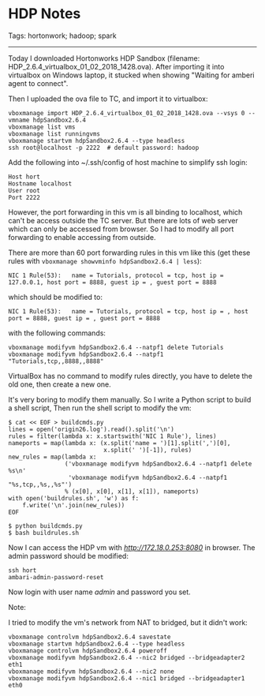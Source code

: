 # HDP Notes
Tags: hortonwork; hadoop; spark

------

Today I downloaded Hortonworks HDP Sandbox
(filename: HDP_2.6.4_virtualbox_01_02_2018_1428.ova).
After importing it into virtualbox on Windows laptop,
it stucked when showing "Waiting for amberi agent to connect".

Then I uploaded the ova file to TC, and import it to virtualbox:
```
vboxmanage import HDP_2.6.4_virtualbox_01_02_2018_1428.ova --vsys 0 --vmname hdpSandbox2.6.4
vboxmanage list vms
vboxmanage list runningvms
vboxmanage startvm hdpSandbox2.6.4 --type headless
ssh root@localhost -p 2222  # default password: hadoop
```

Add the following into ~/.ssh/config of host machine to simplify ssh login:
```
Host hort
Hostname localhost
User root
Port 2222
```

However, the port forwarding in this vm is all binding to localhost,
which can't be access outside the TC server.
But there are lots of web server which can only be accessed from browser.
So I had to modify all port forwarding to enable accessing from outside.

There are more than 60 port forwarding rules in this vm like this
(get these rules with `vboxmanage showvminfo hdpSandbox2.6.4 | less`):
```
NIC 1 Rule(53):   name = Tutorials, protocol = tcp, host ip = 127.0.0.1, host port = 8888, guest ip = , guest port = 8888
```
which should be modified to:
```
NIC 1 Rule(53):   name = Tutorials, protocol = tcp, host ip = , host port = 8888, guest ip = , guest port = 8888
```
with the following commands:
```
vboxmanage modifyvm hdpSandbox2.6.4 --natpf1 delete Tutorials
vboxmanage modifyvm hdpSandbox2.6.4 --natpf1 "Tutorials,tcp,,8888,,8888"
```
VirtualBox has no command to modify rules directly,
you have to delete the old one, then create a new one.

It's very boring to modify them manually.
So I write a Python script to build a shell script,
Then run the shell script to modify the vm:
```
$ cat << EOF > buildcmds.py
lines = open('origin26.log').read().split('\n')
rules = filter(lambda x: x.startswith('NIC 1 Rule'), lines)
nameports = map(lambda x: (x.split('name = ')[1].split(',')[0],
                           x.split(' ')[-1]), rules)
new_rules = map(lambda x:
                ('vboxmanage modifyvm hdpSandbox2.6.4 --natpf1 delete %s\n'
                 'vboxmanage modifyvm hdpSandbox2.6.4 --natpf1 "%s,tcp,,%s,,%s"')
                % (x[0], x[0], x[1], x[1]), nameports)
with open('buildrules.sh', 'w') as f:
    f.write('\n'.join(new_rules))
EOF

$ python buildcmds.py
$ bash buildrules.sh
```

Now I can access the HDP vm with *http://172.18.0.253:8080* in browser.
The admin password should be modified:
```
ssh hort
ambari-admin-password-reset
```

Now login with user name *admin* and password you set.

Note:

I tried to modify the vm's network from NAT to bridged, but it didn't work:
```
vboxmanage controlvm hdpSandbox2.6.4 savestate
vboxmanage startvm hdpSandbox2.6.4 --type headless
vboxmanage controlvm hdpSandbox2.6.4 poweroff
vboxmanage modifyvm hdpSandbox2.6.4 --nic2 bridged --bridgeadapter2 eth1
vboxmanage modifyvm hdpSandbox2.6.4 --nic2 none
vboxmanage modifyvm hdpSandbox2.6.4 --nic1 bridged --bridgeadapter1 eth0
```

